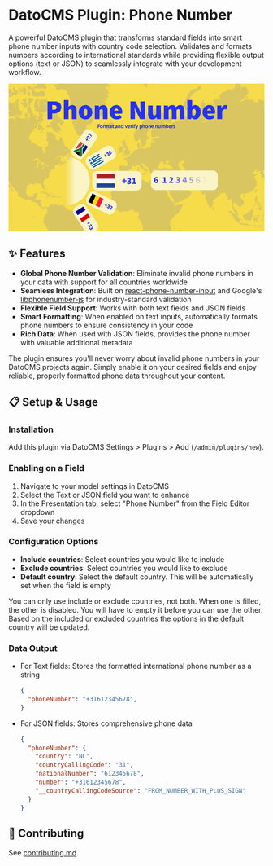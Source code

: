 # DatoCMS Plugin: Phone Number

A powerful DatoCMS plugin that transforms standard fields into smart phone number inputs with country code selection. Validates and formats numbers according to international standards while providing flexible output options (text or JSON) to seamlessly integrate with your development workflow.

![Cover image for the plugin](./docs/cover.png)

## ✨ Features

- **Global Phone Number Validation**: Eliminate invalid phone numbers in your data with support for all countries worldwide
- **Seamless Integration**: Built on [react-phone-number-input](https://www.npmjs.com/package/react-phone-number-input) and Google's [libphonenumber-js](https://www.npmjs.com/package/libphonenumber-js) for industry-standard validation
- **Flexible Field Support**: Works with both text fields and JSON fields
- **Smart Formatting**: When enabled on text inputs, automatically formats phone numbers to ensure consistency in your code
- **Rich Data**: When used with JSON fields, provides the phone number with valuable additional metadata

The plugin ensures you'll never worry about invalid phone numbers in your DatoCMS projects again. Simply enable it on your desired fields and enjoy reliable, properly formatted phone data throughout your content.

## 📋 Setup & Usage

### Installation

Add this plugin via DatoCMS Settings > Plugins > Add (`/admin/plugins/new`).

### Enabling on a Field

1. Navigate to your model settings in DatoCMS
2. Select the Text or JSON field you want to enhance
3. In the Presentation tab, select "Phone Number" from the Field Editor dropdown
4. Save your changes

### Configuration Options

- **Include countries**: Select countries you would like to include
- **Exclude countries**: Select countries you would like to exclude
- **Default country**: Select the default country. This will be automatically set when the field is empty

You can only use include or exclude countries, not both. When one is filled, the other is disabled. You will have to empty it before you can use the other. Based on the included or excluded countries the options in the default country will be updated.

### Data Output

- For Text fields: Stores the formatted international phone number as a string
  ```json
  {
    "phoneNumber": "+31612345678",
  }
  ```
- For JSON fields: Stores comprehensive phone data
  ```json
  {
    "phoneNumber": {
      "country": "NL",
      "countryCallingCode": "31",
      "nationalNumber": "612345678",
      "number": "+31612345678",
      "__countryCallingCodeSource": "FROM_NUMBER_WITH_PLUS_SIGN"
    }
  }
  ```

## 👥 Contributing
See [contributing.md](https://github.com/voorhoede/datocms-plugin-custom-page/blob/main/contributing.md).
